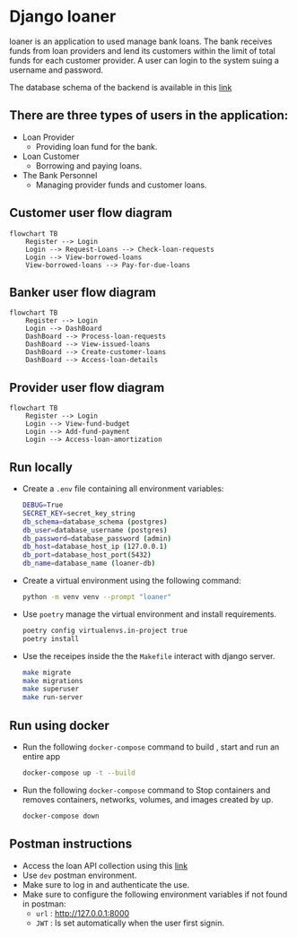 # Django loaner

loaner is an application to used manage bank loans. The bank receives funds from loan providers and lend its customers within the limit of total funds for each customer provider. A user can login to the system suing a username and password.

The database schema of the backend is available in this [link](https://dbdiagram.io/d/64d629b802bd1c4a5ea1a1d2)

## There are three types of users in the application:

- Loan Provider
  - Providing loan fund for the bank.
- Loan Customer
  - Borrowing and paying loans.
- The Bank Personnel
  - Managing provider funds and customer loans.

## Customer user flow diagram

```mermaid
flowchart TB
    Register --> Login
    Login --> Request-Loans --> Check-loan-requests
    Login --> View-borrowed-loans
    View-borrowed-loans --> Pay-for-due-loans
```

## Banker user flow diagram

```mermaid
flowchart TB
    Register --> Login
    Login --> DashBoard
    DashBoard --> Process-loan-requests
    DashBoard --> View-issued-loans
    DashBoard --> Create-customer-loans
    DashBoard --> Access-loan-details
```

## Provider user flow diagram

```mermaid
flowchart TB
    Register --> Login
    Login --> View-fund-budget
    Login --> Add-fund-payment
    Login --> Access-loan-amortization
```

## Run locally

- Create a `.env` file containing all environment variables:

  ```sh
  DEBUG=True
  SECRET_KEY=secret_key_string
  db_schema=database_schema (postgres)
  db_user=database_username (postgres)
  db_password=database_password (admin)
  db_host=database_host_ip (127.0.0.1)
  db_port=database_host_port(5432)
  db_name=database_name (loaner-db)
  ```

- Create a virtual environment using the following command:

  ```sh
  python -m venv venv --prompt "loaner"
  ```

- Use `poetry` manage the virtual environment and install requirements.

  ```sh
  poetry config virtualenvs.in-project true
  poetry install
  ```

- Use the receipes inside the the `Makefile` interact with django server.

  ```sh
  make migrate
  make migrations
  make superuser
  make run-server
  ```

## Run using docker

- Run the following `docker-compose` command to build , start and run an entire app

  ```sh
  docker-compose up -t --build
  ```

- Run the following `docker-compose` command to Stop containers and removes containers, networks, volumes, and images created by up.

  ```sh
  docker-compose down
  ```

## Postman instructions

- Access the loan API collection using this [link](https://www.postman.com/atfhshm/workspace/loaner)
- Use `dev` postman environment.
- Make sure to log in and authenticate the use.
- Make sure to configure the following environment variables if not found in postman:
  - `url` : <http://127.0.0.1:8000>
  - `JWT` : Is set automatically when the user first signin.
